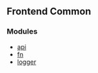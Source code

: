 ## Frontend Common

### Modules
- [api](./api/README.md)
- [fn](./fn/README.md)
- [logger](./fn/README.md)
